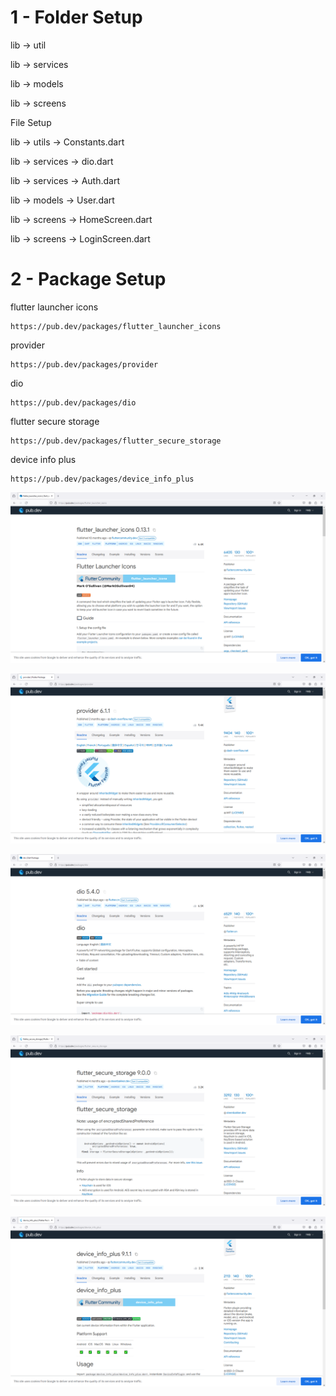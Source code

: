 # 1 - Folder Setup

lib -> util

lib -> services

lib -> models

lib -> screens


File Setup

lib -> utils -> Constants.dart

lib -> services -> dio.dart

lib -> services -> Auth.dart

lib -> models -> User.dart

lib -> screens -> HomeScreen.dart

lib -> screens -> LoginScreen.dart

# 2 - Package Setup

flutter launcher icons

```
https://pub.dev/packages/flutter_launcher_icons
```

provider

```
https://pub.dev/packages/provider
```

dio

```
https://pub.dev/packages/dio
```

flutter secure storage

```
https://pub.dev/packages/flutter_secure_storage
```

device info plus

```
https://pub.dev/packages/device_info_plus
```

![Image](3.PNG)

![Image](4.PNG)

![Image](5.PNG)

![Image](6.PNG)

![Image](7.PNG)
